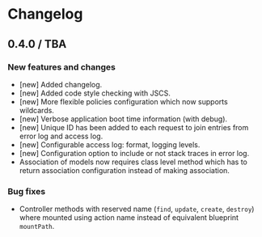 # Changelog

## 0.4.0 / TBA

### New features and changes

* [new] Added changelog.
* [new] Added code style checking with JSCS.
* [new] More flexible policies configuration which now supports wildcards.
* [new] Verbose application boot time information (with debug).
* [new] Unique ID has been added to each request to join entries from error log and access log.
* [new] Configurable access log: format, logging levels.
* [new] Configuration option to include or not stack traces in error log.
* Association of models now requires class level method which has to return association configuration instead of making association.

### Bug fixes

* Controller methods with reserved name (`find`, `update`, `create`, `destroy`) where mounted using action name instead of equivalent blueprint `mountPath`.  